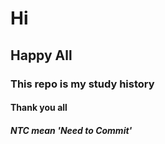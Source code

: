 # Hi

## Happy All

### This repo is my study history

#### Thank you all

##### NTC mean 'Need to Commit'